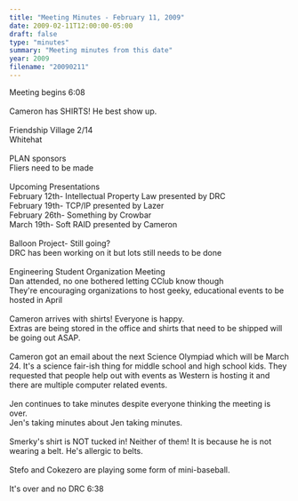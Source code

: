 ```yaml
---
title: "Meeting Minutes - February 11, 2009"
date: 2009-02-11T12:00:00-05:00
draft: false
type: "minutes"
summary: "Meeting minutes from this date"
year: 2009
filename: "20090211"
---
```


Meeting begins 6:08 <br />
<br />
Cameron has SHIRTS! He best show up.<br />
<br />
Friendship Village 2/14<br />
    Whitehat<br />
<br />
PLAN sponsors<br />
Fliers need to be made<br />
<br />
Upcoming Presentations<br />
February 12th- Intellectual Property Law presented by DRC<br />
February 19th- TCP/IP presented by Lazer<br />
February 26th- Something by Crowbar<br />
March 19th- Soft RAID presented by Cameron<br />
<br />
Balloon Project- Still going?<br />
DRC has been working on it but lots still needs to be done<br />
<br />
Engineering Student Organization Meeting<br />
Dan attended, no one bothered letting CClub know though<br />
They're encouraging organizations to host geeky, educational events to be hosted in April<br />
<br />
Cameron arrives with shirts! Everyone is happy.<br />
Extras are being stored in the office and shirts that need to be shipped will be going out ASAP.<br />
<br />
Cameron got an email about the next Science Olympiad which will be March 24. It's a science fair-ish thing for middle school and high school kids. They requested that people help out with events as Western is hosting it and there are multiple computer related events.<br />
<br />
Jen continues to take minutes despite everyone thinking the meeting is over.<br />
Jen's taking minutes about Jen taking minutes.<br />
<br />
Smerky's shirt is NOT tucked in! Neither of them! It is because he is not wearing a belt. He's allergic to belts.<br />
<br />
Stefo and Cokezero are playing some form of mini-baseball.<br />
<br />
It's over and no DRC 6:38<br />
<br />
